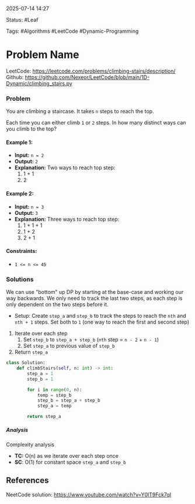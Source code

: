 2025-07-14 14:27

Status: #Leaf

Tags: #Algorithms #LeetCode #Dynamic-Programming

# Problem Name
LeetCode: https://leetcode.com/problems/climbing-stairs/description/
Github: https://github.com/Nexeor/LeetCode/blob/main/1D-Dynamic/climbing_stairs.py
### Problem
You are climbing a staircase. It takes `n` steps to reach the top.

Each time you can either climb `1` or `2` steps. In how many distinct ways can you climb to the top?
#### Example 1:
- **Input:** `n = 2`
- **Output:** `2`
- **Explanation:** Two ways to reach top step:
	1) 1 + 1
	2) 2
#### Example 2:
- **Input:** `n = 3`
- **Output:** `3`
- **Explanation:** Three ways to reach top step:
	1) 1 + 1 + 1
	2) 1 + 2
	3) 2 + 1
#### Constraints:
- `1 <= n <= 45`
### Solutions
We can use "bottom" up DP by starting at the base-case and working our way backwards. We only need to track the last two steps, as each step is only dependent on the two steps before it. 
- Setup: Create `step_a` and `step_b` to track the steps to reach the `nth` and `nth + 1` steps. Set both to `1` (one way to reach the first and second step)
1) Iterate over each step
	1) Set `step_b` to `step_a + step_b` (`nth` step = `n - 2` + `n - 1`)
	2) Set `step_a` to previous value of `step_b`
2) Return `step_a`
```python
class Solution:
    def climbStairs(self, n: int) -> int:
        step_a = 1
        step_b = 1

        for i in range(0, n):
            temp = step_b
            step_b = step_a + step_b
            step_a = temp

        return step_a
```
##### Analysis
Complexity analysis
- **TC:** O(n) as we iterate over each step once
- **SC**: O(1) for constant space `step_a` and `step_b`
## References
NeetCode solution: https://www.youtube.com/watch?v=Y0lT9Fck7qI